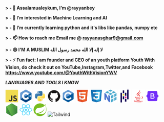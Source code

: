 

**> - 👋 **Assalamualeykum, I’m @rayyanbey****

**> - 👀 I’m interested in Machine Learning and AI**

**> - 🌱 I’m currently learning python and it's libs like pandas, numpy etc**

**> - 📫 How to reach me Email me @ rayyanasghar9@gmail.com**

**> - 😄 I'M A MUSLIM لا إله إلا الله محمد رسول الله**

**> - ⚡ Fun fact: I am founder and CEO of an youth platform Youth With Vision, do check it out on YouTube,Instagram,Twitter,and Facebook  https://www.youtube.com/@YouthWithVisionYWV**


**_LANGUAGES AND TOOLS I KNOW_**

<img src="https://raw.githubusercontent.com/devicons/devicon/master/icons/javascript/javascript-original.svg" alt="JavaScript" width="40" height="40"> <img src="https://raw.githubusercontent.com/devicons/devicon/master/icons/cplusplus/cplusplus-original.svg" alt="C++" width="40" height="40">
<img src="https://raw.githubusercontent.com/devicons/devicon/master/icons/python/python-original.svg" alt="Python" width="40" height="40">
<img src="https://raw.githubusercontent.com/devicons/devicon/master/icons/github/github-original.svg" alt="GitHub" width="40" height="40">
<img src="https://raw.githubusercontent.com/devicons/devicon/master/icons/c/c-original.svg" alt="C" width="40" height="40">
<img src="https://raw.githubusercontent.com/devicons/devicon/master/icons/html5/html5-original.svg" alt="HTML" width="40" height="40">
<img src="https://raw.githubusercontent.com/devicons/devicon/master/icons/css3/css3-original.svg" alt="CSS" width="40" height="40">
<img src="https://raw.githubusercontent.com/devicons/devicon/master/icons/numpy/numpy-original.svg" alt="NumPy" width="40" height="40">
<img src="https://raw.githubusercontent.com/devicons/devicon/master/icons/pandas/pandas-original.svg" alt="Pandas" width="40" height="40">
<img src="https://raw.githubusercontent.com/devicons/devicon/master/icons/java/java-plain.svg" alt="Java" width="40" height="40">
<img src="https://raw.githubusercontent.com/devicons/devicon/master/icons/bootstrap/bootstrap-plain.svg" alt="Bootstrap" width="40" height="40">
<img src="https://raw.githubusercontent.com/devicons/devicon/master/icons/nodejs/nodejs-original.svg" alt="Node.js" width="40" height="40">
 <img src="https://raw.githubusercontent.com/devicons/devicon/master/icons/react/react-original.svg" alt="React" width="40" height="40"> 
 <img src="https://raw.githubusercontent.com/devicons/devicon/master/icons/spring/spring-original.svg" alt="Spring Boot" width="40" height="40"> 
 <img src="https://raw.githubusercontent.com/devicons/devicon/master/icons/tailwind/tailwind-original.svg" alt="Tailwind" width="40" height="40"> 




